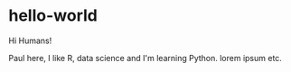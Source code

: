 # hello-world

Hi Humans!

Paul here, I like R, data science and I'm learning Python. 
lorem ipsum etc. 
